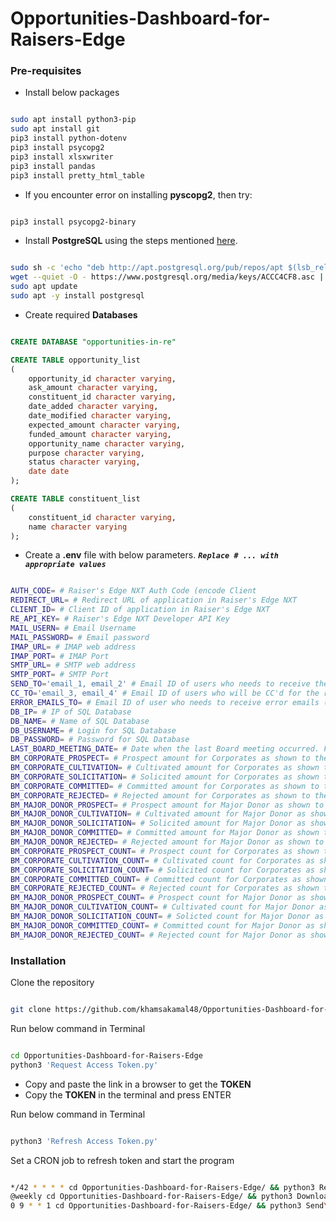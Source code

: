 # Opportunities-Dashboard-for-Raisers-Edge

### Pre-requisites
- Install below packages

```bash

sudo apt install python3-pip
sudo apt install git
pip3 install python-dotenv
pip3 install psycopg2
pip3 install xlsxwriter
pip3 install pandas 
pip3 install pretty_html_table

```
- If you encounter error on installing **pyscopg2**, then try:
```bash

pip3 install psycopg2-binary

```

- Install **PostgreSQL** using the steps mentioned [here](https://www.postgresql.org/download/linux/ubuntu/).
```bash

sudo sh -c 'echo "deb http://apt.postgresql.org/pub/repos/apt $(lsb_release -cs)-pgdg main" > /etc/apt/sources.list.d/pgdg.list'
wget --quiet -O - https://www.postgresql.org/media/keys/ACCC4CF8.asc | sudo apt-key add -
sudo apt update
sudo apt -y install postgresql

```

- Create required **Databases**
```sql

CREATE DATABASE "opportunities-in-re"

CREATE TABLE opportunity_list
(
    opportunity_id character varying,
    ask_amount character varying,
    constituent_id character varying,
    date_added character varying,
    date_modified character varying,
    expected_amount character varying,
    funded_amount character varying,
    opportunity_name character varying,
    purpose character varying,
    status character varying,
    date date
);

CREATE TABLE constituent_list
(
    constituent_id character varying,
    name character varying
);

```

- Create a **.env** file with below parameters. ***`Replace # ... with appropriate values`***

```bash

AUTH_CODE= # Raiser's Edge NXT Auth Code (encode Client 
REDIRECT_URL= # Redirect URL of application in Raiser's Edge NXT
CLIENT_ID= # Client ID of application in Raiser's Edge NXT
RE_API_KEY= # Raiser's Edge NXT Developer API Key
MAIL_USERN= # Email Username
MAIL_PASSWORD= # Email password
IMAP_URL= # IMAP web address
IMAP_PORT= # IMAP Port
SMTP_URL= # SMTP web address
SMTP_PORT= # SMTP Port
SEND_TO='email_1, email_2' # Email ID of users who needs to receive the report
CC_TO='email_3, email_4' # Email ID of users who will be CC'd for the report
ERROR_EMAILS_TO= # Email ID of user who needs to receive error emails (if any)
DB_IP= # IP of SQL Database
DB_NAME= # Name of SQL Database
DB_USERNAME= # Login for SQL Database
DB_PASSWORD= # Password for SQL Database
LAST_BOARD_MEETING_DATE= # Date when the last Board meeting occurred. Format date as - Apr 1, 2022 
BM_CORPORATE_PROSPECT= # Prospect amount for Corporates as shown to the Board. Format as ₹100 Cr.
BM_CORPORATE_CULTIVATION= # Cultivated amount for Corporates as shown to the Board. Format as ₹100 Cr.
BM_CORPORATE_SOLICITATION= # Solicited amount for Corporates as shown to the Board. Format as ₹100 Cr.
BM_CORPORATE_COMMITTED= # Committed amount for Corporates as shown to the Board. Format as ₹100 Cr.
BM_CORPORATE_REJECTED= # Rejected amount for Corporates as shown to the Board. Format as ₹100 Cr.
BM_MAJOR_DONOR_PROSPECT= # Prospect amount for Major Donor as shown to the Board. Format as ₹100 Cr.
BM_MAJOR_DONOR_CULTIVATION= # Cultivated amount for Major Donor as shown to the Board. Format as ₹100 Cr.
BM_MAJOR_DONOR_SOLICITATION= # Solicited amount for Major Donor as shown to the Board. Format as ₹100 Cr.
BM_MAJOR_DONOR_COMMITTED= # Committed amount for Major Donor as shown to the Board. Format as ₹100 Cr.
BM_MAJOR_DONOR_REJECTED= # Rejected amount for Major Donor as shown to the Board. Format as ₹100 Cr.
BM_CORPORATE_PROSPECT_COUNT= # Prospect count for Corporates as shown to the Board.
BM_CORPORATE_CULTIVATION_COUNT= # Cultivated count for Corporates as shown to the Board.
BM_CORPORATE_SOLICITATION_COUNT= # Solicited count for Corporates as shown to the Board.
BM_CORPORATE_COMMITTED_COUNT= # Committed count for Corporates as shown to the Board.
BM_CORPORATE_REJECTED_COUNT= # Rejected count for Corporates as shown to the Board.
BM_MAJOR_DONOR_PROSPECT_COUNT= # Prospect count for Major Donor as shown to the Board.
BM_MAJOR_DONOR_CULTIVATION_COUNT= # Cultivated count for Major Donor as shown to the Board.
BM_MAJOR_DONOR_SOLICITATION_COUNT= # Solicted count for Major Donor as shown to the Board.
BM_MAJOR_DONOR_COMMITTED_COUNT= # Committed count for Major Donor as shown to the Board.
BM_MAJOR_DONOR_REJECTED_COUNT= # Rejected count for Major Donor as shown to the Board.

```

### Installation
Clone the repository
```bash

git clone https://github.com/khamsakamal48/Opportunities-Dashboard-for-Raisers-Edge.git

```

Run below command in Terminal
```bash

cd Opportunities-Dashboard-for-Raisers-Edge
python3 'Request Access Token.py'

```
- Copy and paste the link in a browser to get the **TOKEN**
- Copy the **TOKEN** in the terminal and press ENTER

Run below command in Terminal
```bash

python3 'Refresh Access Token.py'

```

Set a CRON job to refresh token and start the program
```bash

*/42 * * * * cd Opportunities-Dashboard-for-Raisers-Edge/ && python3 Refresh\ Access\ Token.py > /dev/null 2>&1
@weekly cd Opportunities-Dashboard-for-Raisers-Edge/ && python3 Download\ Opportunities\ from\ RE.py > /dev/null 2>&1
0 9 * * 1 cd Opportunities-Dashboard-for-Raisers-Edge/ && python3 Send\ Dashboard\ Email.py > /dev/null 2>&1

```